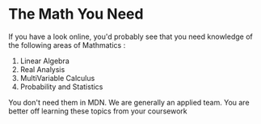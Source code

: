 # The Math You Need

If you have a look online, you'd probably see that you need knowledge of the following areas of Mathmatics :
1. Linear Algebra
2. Real Analysis
3. MultiVariable Calculus 
4. Probability and Statistics

 You don't need them in MDN. We are generally an applied team. You are better off learning these topics from your coursework 

